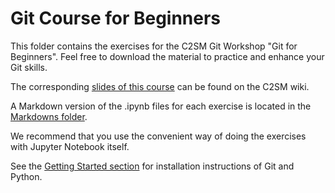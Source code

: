 # Git Course for Beginners
This folder contains the exercises for the C2SM Git Workshop "Git for Beginners".
Feel free to download the material to practice and enhance your Git skills.

The corresponding [slides of this course](https://wiki.c2sm.ethz.ch/CM/WorkshopBestPractices2013) can be found on the C2SM wiki.

A Markdown version of the .ipynb files for each exercise is located in the [Markdowns folder](Markdowns).

We recommend that you use the convenient way of doing the exercises with Jupyter Notebook itself.

See the [Getting Started section](https://github.com/C2SM/git-course/#getting-started) for installation instructions of Git and Python.
